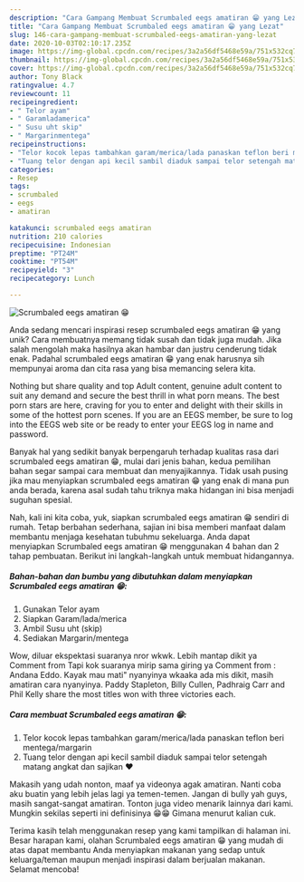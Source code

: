 ```yaml
---
description: "Cara Gampang Membuat Scrumbaled eegs amatiran 😁 yang Lezat"
title: "Cara Gampang Membuat Scrumbaled eegs amatiran 😁 yang Lezat"
slug: 146-cara-gampang-membuat-scrumbaled-eegs-amatiran-yang-lezat
date: 2020-10-03T02:10:17.235Z
image: https://img-global.cpcdn.com/recipes/3a2a56df5468e59a/751x532cq70/scrumbaled-eegs-amatiran-😁-foto-resep-utama.jpg
thumbnail: https://img-global.cpcdn.com/recipes/3a2a56df5468e59a/751x532cq70/scrumbaled-eegs-amatiran-😁-foto-resep-utama.jpg
cover: https://img-global.cpcdn.com/recipes/3a2a56df5468e59a/751x532cq70/scrumbaled-eegs-amatiran-😁-foto-resep-utama.jpg
author: Tony Black
ratingvalue: 4.7
reviewcount: 11
recipeingredient:
- " Telor ayam"
- " Garamladamerica"
- " Susu uht skip"
- " Margarinmentega"
recipeinstructions:
- "Telor kocok lepas tambahkan garam/merica/lada panaskan teflon beri mentega/margarin"
- "Tuang telor dengan api kecil sambil diaduk sampai telor setengah matang angkat dan sajikan ❤"
categories:
- Resep
tags:
- scrumbaled
- eegs
- amatiran

katakunci: scrumbaled eegs amatiran 
nutrition: 210 calories
recipecuisine: Indonesian
preptime: "PT24M"
cooktime: "PT54M"
recipeyield: "3"
recipecategory: Lunch

---
```



![Scrumbaled eegs amatiran 😁](https://img-global.cpcdn.com/recipes/3a2a56df5468e59a/751x532cq70/scrumbaled-eegs-amatiran-😁-foto-resep-utama.jpg)

Anda sedang mencari inspirasi resep scrumbaled eegs amatiran 😁 yang unik? Cara membuatnya memang tidak susah dan tidak juga mudah. Jika salah mengolah maka hasilnya akan hambar dan justru cenderung tidak enak. Padahal scrumbaled eegs amatiran 😁 yang enak harusnya sih mempunyai aroma dan cita rasa yang bisa memancing selera kita.

Nothing but share quality and top Adult content, genuine adult content to suit any demand and secure the best thrill in what porn means. The best porn stars are here, craving for you to enter and delight with their skills in some of the hottest porn scenes. If you are an EEGS member, be sure to log into the EEGS web site or be ready to enter your EEGS log in name and password.

Banyak hal yang sedikit banyak berpengaruh terhadap kualitas rasa dari scrumbaled eegs amatiran 😁, mulai dari jenis bahan, kedua pemilihan bahan segar sampai cara membuat dan menyajikannya. Tidak usah pusing jika mau menyiapkan scrumbaled eegs amatiran 😁 yang enak di mana pun anda berada, karena asal sudah tahu triknya maka hidangan ini bisa menjadi suguhan spesial.


Nah, kali ini kita coba, yuk, siapkan scrumbaled eegs amatiran 😁 sendiri di rumah. Tetap berbahan sederhana, sajian ini bisa memberi manfaat dalam membantu menjaga kesehatan tubuhmu sekeluarga. Anda dapat menyiapkan Scrumbaled eegs amatiran 😁 menggunakan 4 bahan dan 2 tahap pembuatan. Berikut ini langkah-langkah untuk membuat hidangannya.

<!--inarticleads1-->

##### Bahan-bahan dan bumbu yang dibutuhkan dalam menyiapkan Scrumbaled eegs amatiran 😁:

1. Gunakan  Telor ayam
1. Siapkan  Garam/lada/merica
1. Ambil  Susu uht (skip)
1. Sediakan  Margarin/mentega


Wow, diluar ekspektasi suaranya nror wkwk. Lebih mantap dikit ya Comment from Tapi kok suaranya mirip sama giring ya Comment from : Andana Eddo. Kayak mau mati&#34; nyanyinya wkaaka ada mis dikit, masih amatiran cara nyanyinya. Paddy Stapleton, Billy Cullen, Padhraig Carr and Phil Kelly share the most titles won with three victories each. 

<!--inarticleads2-->

##### Cara membuat Scrumbaled eegs amatiran 😁:

1. Telor kocok lepas tambahkan garam/merica/lada panaskan teflon beri mentega/margarin
1. Tuang telor dengan api kecil sambil diaduk sampai telor setengah matang angkat dan sajikan ❤


Makasih yang udah nonton, maaf ya videonya agak amatiran. Nanti coba aku buatin yang lebih jelas lagi ya temen-temen. Jangan di bully yah guys, masih sangat-sangat amatiran. Tonton juga video menarik lainnya dari kami. Mungkin sekilas seperti ini definisinya 😁😁 Gimana menurut kalian cuk. 

Terima kasih telah menggunakan resep yang kami tampilkan di halaman ini. Besar harapan kami, olahan Scrumbaled eegs amatiran 😁 yang mudah di atas dapat membantu Anda menyiapkan makanan yang sedap untuk keluarga/teman maupun menjadi inspirasi dalam berjualan makanan. Selamat mencoba!

